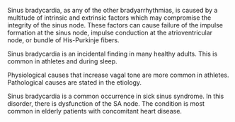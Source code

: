 Sinus bradycardia, as any of the other bradyarrhythmias, is caused by a multitude of intrinsic and extrinsic factors which may compromise the integrity of the sinus node. These factors can cause failure of the impulse formation at the sinus node, impulse conduction at the atrioventricular node, or bundle of His-Purkinje fibers.

Sinus bradycardia is an incidental finding in many healthy adults. This is common in athletes and during sleep.

Physiological causes that increase vagal tone are more common in athletes. Pathological causes are stated in the etiology.

Sinus bradycardia is a common occurrence in sick sinus syndrome. In this disorder, there is dysfunction of the SA node. The condition is most common in elderly patients with concomitant heart disease.